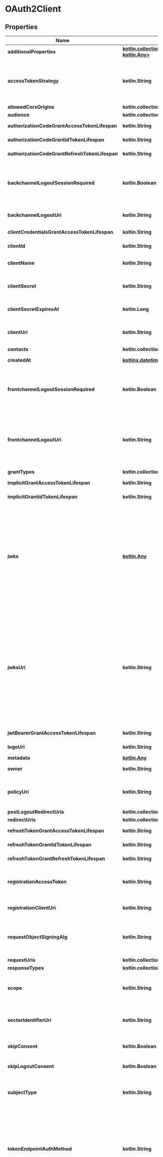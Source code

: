 
# OAuth2Client

## Properties
| Name | Type | Description | Notes |
| ------------ | ------------- | ------------- | ------------- |
| **additionalProperties** | [**kotlin.collections.Map&lt;kotlin.String, kotlin.Any&gt;**](kotlin.Any.md) |  |  [optional] |
| **accessTokenStrategy** | **kotlin.String** | OAuth 2.0 Access Token Strategy  AccessTokenStrategy is the strategy used to generate access tokens. Valid options are &#x60;jwt&#x60; and &#x60;opaque&#x60;. &#x60;jwt&#x60; is a bad idea, see https://www.ory.sh/docs/hydra/advanced#json-web-tokens Setting the stragegy here overrides the global setting in &#x60;strategies.access_token&#x60;. |  [optional] |
| **allowedCorsOrigins** | **kotlin.collections.List&lt;kotlin.String&gt;** |  |  [optional] |
| **audience** | **kotlin.collections.List&lt;kotlin.String&gt;** |  |  [optional] |
| **authorizationCodeGrantAccessTokenLifespan** | **kotlin.String** | Specify a time duration in milliseconds, seconds, minutes, hours. |  [optional] |
| **authorizationCodeGrantIdTokenLifespan** | **kotlin.String** | Specify a time duration in milliseconds, seconds, minutes, hours. |  [optional] |
| **authorizationCodeGrantRefreshTokenLifespan** | **kotlin.String** | Specify a time duration in milliseconds, seconds, minutes, hours. |  [optional] |
| **backchannelLogoutSessionRequired** | **kotlin.Boolean** | OpenID Connect Back-Channel Logout Session Required  Boolean value specifying whether the RP requires that a sid (session ID) Claim be included in the Logout Token to identify the RP session with the OP when the backchannel_logout_uri is used. If omitted, the default value is false. |  [optional] |
| **backchannelLogoutUri** | **kotlin.String** | OpenID Connect Back-Channel Logout URI  RP URL that will cause the RP to log itself out when sent a Logout Token by the OP. |  [optional] |
| **clientCredentialsGrantAccessTokenLifespan** | **kotlin.String** | Specify a time duration in milliseconds, seconds, minutes, hours. |  [optional] |
| **clientId** | **kotlin.String** | OAuth 2.0 Client ID  The ID is immutable. If no ID is provided, a UUID4 will be generated. |  [optional] |
| **clientName** | **kotlin.String** | OAuth 2.0 Client Name  The human-readable name of the client to be presented to the end-user during authorization. |  [optional] |
| **clientSecret** | **kotlin.String** | OAuth 2.0 Client Secret  The secret will be included in the create request as cleartext, and then never again. The secret is kept in hashed format and is not recoverable once lost. |  [optional] |
| **clientSecretExpiresAt** | **kotlin.Long** | OAuth 2.0 Client Secret Expires At  The field is currently not supported and its value is always 0. |  [optional] |
| **clientUri** | **kotlin.String** | OAuth 2.0 Client URI  ClientURI is a URL string of a web page providing information about the client. If present, the server SHOULD display this URL to the end-user in a clickable fashion. |  [optional] |
| **contacts** | **kotlin.collections.List&lt;kotlin.String&gt;** |  |  [optional] |
| **createdAt** | [**kotlinx.datetime.Instant**](kotlinx.datetime.Instant.md) | OAuth 2.0 Client Creation Date  CreatedAt returns the timestamp of the client&#39;s creation. |  [optional] |
| **frontchannelLogoutSessionRequired** | **kotlin.Boolean** | OpenID Connect Front-Channel Logout Session Required  Boolean value specifying whether the RP requires that iss (issuer) and sid (session ID) query parameters be included to identify the RP session with the OP when the frontchannel_logout_uri is used. If omitted, the default value is false. |  [optional] |
| **frontchannelLogoutUri** | **kotlin.String** | OpenID Connect Front-Channel Logout URI  RP URL that will cause the RP to log itself out when rendered in an iframe by the OP. An iss (issuer) query parameter and a sid (session ID) query parameter MAY be included by the OP to enable the RP to validate the request and to determine which of the potentially multiple sessions is to be logged out; if either is included, both MUST be. |  [optional] |
| **grantTypes** | **kotlin.collections.List&lt;kotlin.String&gt;** |  |  [optional] |
| **implicitGrantAccessTokenLifespan** | **kotlin.String** | Specify a time duration in milliseconds, seconds, minutes, hours. |  [optional] |
| **implicitGrantIdTokenLifespan** | **kotlin.String** | Specify a time duration in milliseconds, seconds, minutes, hours. |  [optional] |
| **jwks** | [**kotlin.Any**](.md) | OAuth 2.0 Client JSON Web Key Set  Client&#39;s JSON Web Key Set [JWK] document, passed by value. The semantics of the jwks parameter are the same as the jwks_uri parameter, other than that the JWK Set is passed by value, rather than by reference. This parameter is intended only to be used by Clients that, for some reason, are unable to use the jwks_uri parameter, for instance, by native applications that might not have a location to host the contents of the JWK Set. If a Client can use jwks_uri, it MUST NOT use jwks. One significant downside of jwks is that it does not enable key rotation (which jwks_uri does, as described in Section 10 of OpenID Connect Core 1.0 [OpenID.Core]). The jwks_uri and jwks parameters MUST NOT be used together. |  [optional] |
| **jwksUri** | **kotlin.String** | OAuth 2.0 Client JSON Web Key Set URL  URL for the Client&#39;s JSON Web Key Set [JWK] document. If the Client signs requests to the Server, it contains the signing key(s) the Server uses to validate signatures from the Client. The JWK Set MAY also contain the Client&#39;s encryption keys(s), which are used by the Server to encrypt responses to the Client. When both signing and encryption keys are made available, a use (Key Use) parameter value is REQUIRED for all keys in the referenced JWK Set to indicate each key&#39;s intended usage. Although some algorithms allow the same key to be used for both signatures and encryption, doing so is NOT RECOMMENDED, as it is less secure. The JWK x5c parameter MAY be used to provide X.509 representations of keys provided. When used, the bare key values MUST still be present and MUST match those in the certificate. |  [optional] |
| **jwtBearerGrantAccessTokenLifespan** | **kotlin.String** | Specify a time duration in milliseconds, seconds, minutes, hours. |  [optional] |
| **logoUri** | **kotlin.String** | OAuth 2.0 Client Logo URI  A URL string referencing the client&#39;s logo. |  [optional] |
| **metadata** | [**kotlin.Any**](.md) |  |  [optional] |
| **owner** | **kotlin.String** | OAuth 2.0 Client Owner  Owner is a string identifying the owner of the OAuth 2.0 Client. |  [optional] |
| **policyUri** | **kotlin.String** | OAuth 2.0 Client Policy URI  PolicyURI is a URL string that points to a human-readable privacy policy document that describes how the deployment organization collects, uses, retains, and discloses personal data. |  [optional] |
| **postLogoutRedirectUris** | **kotlin.collections.List&lt;kotlin.String&gt;** |  |  [optional] |
| **redirectUris** | **kotlin.collections.List&lt;kotlin.String&gt;** |  |  [optional] |
| **refreshTokenGrantAccessTokenLifespan** | **kotlin.String** | Specify a time duration in milliseconds, seconds, minutes, hours. |  [optional] |
| **refreshTokenGrantIdTokenLifespan** | **kotlin.String** | Specify a time duration in milliseconds, seconds, minutes, hours. |  [optional] |
| **refreshTokenGrantRefreshTokenLifespan** | **kotlin.String** | Specify a time duration in milliseconds, seconds, minutes, hours. |  [optional] |
| **registrationAccessToken** | **kotlin.String** | OpenID Connect Dynamic Client Registration Access Token  RegistrationAccessToken can be used to update, get, or delete the OAuth2 Client. It is sent when creating a client using Dynamic Client Registration. |  [optional] |
| **registrationClientUri** | **kotlin.String** | OpenID Connect Dynamic Client Registration URL  RegistrationClientURI is the URL used to update, get, or delete the OAuth2 Client. |  [optional] |
| **requestObjectSigningAlg** | **kotlin.String** | OpenID Connect Request Object Signing Algorithm  JWS [JWS] alg algorithm [JWA] that MUST be used for signing Request Objects sent to the OP. All Request Objects from this Client MUST be rejected, if not signed with this algorithm. |  [optional] |
| **requestUris** | **kotlin.collections.List&lt;kotlin.String&gt;** |  |  [optional] |
| **responseTypes** | **kotlin.collections.List&lt;kotlin.String&gt;** |  |  [optional] |
| **scope** | **kotlin.String** | OAuth 2.0 Client Scope  Scope is a string containing a space-separated list of scope values (as described in Section 3.3 of OAuth 2.0 [RFC6749]) that the client can use when requesting access tokens. |  [optional] |
| **sectorIdentifierUri** | **kotlin.String** | OpenID Connect Sector Identifier URI  URL using the https scheme to be used in calculating Pseudonymous Identifiers by the OP. The URL references a file with a single JSON array of redirect_uri values. |  [optional] |
| **skipConsent** | **kotlin.Boolean** | SkipConsent skips the consent screen for this client. This field can only be set from the admin API. |  [optional] |
| **skipLogoutConsent** | **kotlin.Boolean** | SkipLogoutConsent skips the logout consent screen for this client. This field can only be set from the admin API. |  [optional] |
| **subjectType** | **kotlin.String** | OpenID Connect Subject Type  The &#x60;subject_types_supported&#x60; Discovery parameter contains a list of the supported subject_type values for this server. Valid types include &#x60;pairwise&#x60; and &#x60;public&#x60;. |  [optional] |
| **tokenEndpointAuthMethod** | **kotlin.String** | OAuth 2.0 Token Endpoint Authentication Method  Requested Client Authentication method for the Token Endpoint. The options are:  &#x60;client_secret_basic&#x60;: (default) Send &#x60;client_id&#x60; and &#x60;client_secret&#x60; as &#x60;application/x-www-form-urlencoded&#x60; encoded in the HTTP Authorization header. &#x60;client_secret_post&#x60;: Send &#x60;client_id&#x60; and &#x60;client_secret&#x60; as &#x60;application/x-www-form-urlencoded&#x60; in the HTTP body. &#x60;private_key_jwt&#x60;: Use JSON Web Tokens to authenticate the client. &#x60;none&#x60;: Used for public clients (native apps, mobile apps) which can not have secrets. |  [optional] |
| **tokenEndpointAuthSigningAlg** | **kotlin.String** | OAuth 2.0 Token Endpoint Signing Algorithm  Requested Client Authentication signing algorithm for the Token Endpoint. |  [optional] |
| **tosUri** | **kotlin.String** | OAuth 2.0 Client Terms of Service URI  A URL string pointing to a human-readable terms of service document for the client that describes a contractual relationship between the end-user and the client that the end-user accepts when authorizing the client. |  [optional] |
| **updatedAt** | [**kotlinx.datetime.Instant**](kotlinx.datetime.Instant.md) | OAuth 2.0 Client Last Update Date  UpdatedAt returns the timestamp of the last update. |  [optional] |
| **userinfoSignedResponseAlg** | **kotlin.String** | OpenID Connect Request Userinfo Signed Response Algorithm  JWS alg algorithm [JWA] REQUIRED for signing UserInfo Responses. If this is specified, the response will be JWT [JWT] serialized, and signed using JWS. The default, if omitted, is for the UserInfo Response to return the Claims as a UTF-8 encoded JSON object using the application/json content-type. |  [optional] |



